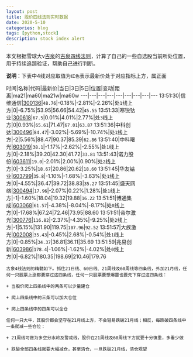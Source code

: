 ```yaml
---
layout: post
title: 股价四线法则实时数据
date: 2020-5-10
categories: blog
tags: [python,stock]
description: stock index alert
---
```



本文根据雪球大v[古泉](https://xueqiu.com/u/7148646888)的[古泉四线法则](https://xueqiu.com/7148646888/130498192)，计算了自己的一些自选股当前所处位置，用于持续追踪验证，帮助自己进行判断。

**说明**：下表中4线对应取值为`红色`表示最新价处于对应指标上方，属正面

时间|名称|代码|最新价|当日|3日|5日|位置|变动|距离|ma21|ma60|ma21w|ma60w
---|---|---|---|---|---|---|---|---
13:51:30|信维通信|[300136](https://xueqiu.com/S/SZ300136)|`48.76`|-0.18%|-2.81%|-2.26%|处`1`线上方|0|-6.75%|53.95|56.66|54.42|`45.55`
13:51:33|寒锐钴业|[300618](https://xueqiu.com/S/SZ300618)|`67.5`|0.01%|4.01%|2.77%|处`3`线上方|0|0.93%|`65.61`|71.47|`67.01`|`63.87`
13:51:36|中科创达|[300496](https://xueqiu.com/S/SZ300496)|`84.47`|-3.02%|-5.69%|-10.74%|处`1`线上方|-2|5.56%|88.47|90.37|85.39|`62.86`
13:51:40|中科曙光|[603019](https://xueqiu.com/S/SH603019)|`38.1`|-1.17%|-2.62%|-2.55%|处`1`线上方|0|-2.18%|39.20|42.30|41.72|`33.81`
13:51:43|诺力股份|[603611](https://xueqiu.com/S/SH603611)|`19.0`|-2.01%|2.00%|0.90%|处`2`线上方|0|-3.25%|`18.67`|20.86|20.62|`18.60`
13:51:45|华友钴业|[603799](https://xueqiu.com/S/SH603799)|`35.8`|-1.10%|-1.68%|-3.63%|处`1`线上方|0|-4.55%|36.47|39.72|38.83|`35.27`
13:51:45|盛天网络|[300494](https://xueqiu.com/S/SZ300494)|`17.96`|-2.07%|0.22%|1.28%|处`1`线上方|-1|-1.60%|18.04|19.32|19.88|`16.22`
13:51:51|博通集成|[603068](https://xueqiu.com/S/SH603068)|`61.57`|-4.38%|-8.04%|-8.17%|处`0`线上方|0|-17.68%|67.24|72.46|73.95|88.60
13:51:51|帝尔激光|[300776](https://xueqiu.com/S/SZ300776)|`116.82`|-2.37%|-4.35%|-9.25%|处`2`线上方|-1|5.15%|131.90|119.75|`107.96`|`92.52`
13:51:57|大族激光|[002008](https://xueqiu.com/S/SZ002008)|`35.43`|-0.45%|2.68%|-0.54%|处`1`线上方|0|-0.85%|`34.37`|36.81|36.11|35.69
13:51:59|兆易创新|[603986](https://xueqiu.com/S/SH603986)|`178.4`|-1.06%|-1.62%|-4.02%|处`0`线上方|0|-6.82%|180.35|198.69|210.46|179.76

```
古泉4线法则的精髓如下。抓住21日线、60日线、21周线及60周线等四条线，外加21月线，任何一只股票上涨都要穿过这四条线，任何一只股票要想爆雷也要先下穿过这四条线：

+ 当股价爬上四条线中的两条可以少量建仓

+ 爬上四条线中的三条可以加大仓位

+ 爬上四条线中的四条可以全仓

任何一只大牛，其股价都会坚守在21月线上方，不会轻易跌破21月线；相反，每跌破四条线中一条就减一些仓位：

+ 21周线可做为多空分水岭及警戒线，股价在21周线及60周线下方就要十分慎重，多看少做

+ 跌破全部四条线就要大幅减仓，甚至清仓，一旦跌破21月线，清仓观望
```